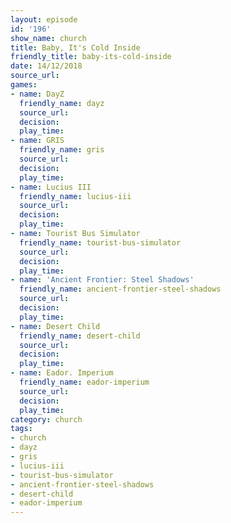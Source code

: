 ```yaml
---
layout: episode
id: '196'
show_name: church
title: Baby, It's Cold Inside
friendly_title: baby-its-cold-inside
date: 14/12/2018
source_url: 
games:
- name: DayZ
  friendly_name: dayz
  source_url: 
  decision: 
  play_time: 
- name: GRIS
  friendly_name: gris
  source_url: 
  decision: 
  play_time: 
- name: Lucius III
  friendly_name: lucius-iii
  source_url: 
  decision: 
  play_time: 
- name: Tourist Bus Simulator
  friendly_name: tourist-bus-simulator
  source_url: 
  decision: 
  play_time: 
- name: 'Ancient Frontier: Steel Shadows'
  friendly_name: ancient-frontier-steel-shadows
  source_url: 
  decision: 
  play_time: 
- name: Desert Child
  friendly_name: desert-child
  source_url: 
  decision: 
  play_time: 
- name: Eador. Imperium
  friendly_name: eador-imperium
  source_url: 
  decision: 
  play_time: 
category: church
tags:
- church
- dayz
- gris
- lucius-iii
- tourist-bus-simulator
- ancient-frontier-steel-shadows
- desert-child
- eador-imperium
---
```

